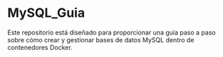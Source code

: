 # MySQL_Guia
Este repositorio está diseñado para proporcionar una guía paso a paso sobre cómo crear y gestionar bases de datos MySQL dentro de contenedores Docker.
